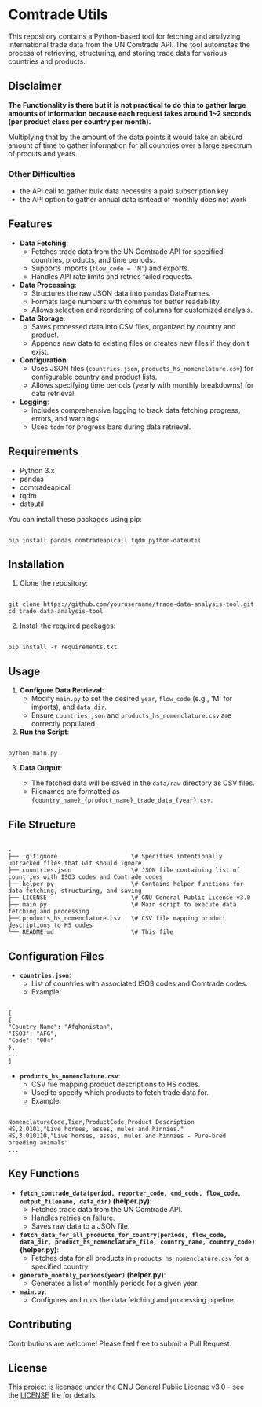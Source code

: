 # Comtrade Utils

This repository contains a Python-based tool for fetching and analyzing international trade data from the UN Comtrade API. The tool automates the process of retrieving, structuring, and storing trade data for various countries and products.
## Disclaimer 
**The Functionality is there but it is not practical to do this to gather large amounts of information because each request takes around 1~2 seconds (per product class per country per month).**

Multiplying that by the amount of the data points it would take an absurd amount of time to gather information for all countries over a large spectrum of procuts and years.

### Other Difficulties
- the API call to gather bulk data necessits a paid subscription key
- the API option to gather annual data isntead of monthly does not work

## Features

-   **Data Fetching**:
    -   Fetches trade data from the UN Comtrade API for specified countries, products, and time periods.
    -   Supports imports (`flow_code = 'M'`) and exports.
    -   Handles API rate limits and retries failed requests.
-   **Data Processing**:
    -   Structures the raw JSON data into pandas DataFrames.
    -   Formats large numbers with commas for better readability.
    -   Allows selection and reordering of columns for customized analysis.
-   **Data Storage**:
    -   Saves processed data into CSV files, organized by country and product.
    -   Appends new data to existing files or creates new files if they don't exist.
-   **Configuration**:
    -   Uses JSON files (`countries.json`, `products_hs_nomenclature.csv`) for configurable country and product lists.
    -   Allows specifying time periods (yearly with monthly breakdowns) for data retrieval.
-   **Logging**:
    -   Includes comprehensive logging to track data fetching progress, errors, and warnings.
    -   Uses `tqdm` for progress bars during data retrieval.

## Requirements

-   Python 3.x
-   pandas
-   comtradeapicall
-   tqdm
-   dateutil

You can install these packages using pip:

```

pip install pandas comtradeapicall tqdm python-dateutil

```

## Installation

1.  Clone the repository:

```

git clone https://github.com/yourusername/trade-data-analysis-tool.git
cd trade-data-analysis-tool

```

2.  Install the required packages:

```

pip install -r requirements.txt

```

## Usage

1.  **Configure Data Retrieval**:
    -   Modify `main.py` to set the desired `year`, `flow_code` (e.g., 'M' for imports), and `data_dir`.
    -   Ensure `countries.json` and `products_hs_nomenclature.csv` are correctly populated.
2.  **Run the Script**:

```

python main.py

```

3.  **Data Output**:

    -   The fetched data will be saved in the `data/raw` directory as CSV files.
    -   Filenames are formatted as `{country_name}_{product_name}_trade_data_{year}.csv`.

## File Structure

```

.
├── .gitignore                     \# Specifies intentionally untracked files that Git should ignore
├── countries.json                 \# JSON file containing list of countries with ISO3 codes and Comtrade codes
├── helper.py                      \# Contains helper functions for data fetching, structuring, and saving
├── LICENSE                        \# GNU General Public License v3.0
├── main.py                        \# Main script to execute data fetching and processing
├── products_hs_nomenclature.csv   \# CSV file mapping product descriptions to HS codes
└── README.md                      \# This file

```

## Configuration Files

-   **`countries.json`**:
    -   List of countries with associated ISO3 codes and Comtrade codes.
    -   Example:

```

[
{
"Country Name": "Afghanistan",
"ISO3": "AFG",
"Code": "004"
},
...
]

```

-   **`products_hs_nomenclature.csv`**:
    -   CSV file mapping product descriptions to HS codes.
    -   Used to specify which products to fetch trade data for.
    -   Example:

```

NomenclatureCode,Tier,ProductCode,Product Description
HS,2,0101,"Live horses, asses, mules and hinnies."
HS,3,010110,"Live horses, asses, mules and hinnies - Pure-bred breeding animals"
...

```

## Key Functions

-   **`fetch_comtrade_data(period, reporter_code, cmd_code, flow_code, output_filename, data_dir)` (helper.py)**:
    -   Fetches trade data from the UN Comtrade API.
    -   Handles retries on failure.
    -   Saves raw data to a JSON file.
-   **`fetch_data_for_all_products_for_country(periods, flow_code, data_dir, product_hs_nomenclature_file, country_name, country_code)` (helper.py)**:
    -   Fetches data for all products in `products_hs_nomenclature.csv` for a specified country.
-   **`generate_monthly_periods(year)` (helper.py)**:
    -   Generates a list of monthly periods for a given year.
-   **`main.py`**:
    -   Configures and runs the data fetching and processing pipeline.

## Contributing

Contributions are welcome! Please feel free to submit a Pull Request.

## License

This project is licensed under the GNU General Public License v3.0 - see the [LICENSE](LICENSE) file for details.
